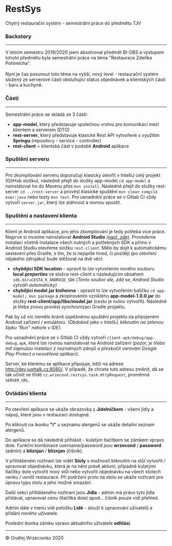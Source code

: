 # RestSys

Chytrý restaurační systém - semestrální práce do předmětu TJV

<h3>Backstory</h3>
<hr>
V letním semestru 2019/2020 jsem absolvoval předmět BI-DBS a výstupem
tohoto předmětu byla semestrální práce na téma "Restaurace Zdeňka Pohlreicha".
<br><br>
Nyní je čas posunout toto téma na vyšší, nový level - restaurační systém složený
ze serverové části obsluhující status objednávek a klientských částí - baru a kuchyně.

<h3>Části</h3>
<hr>
Semestrální práce se skládá ze 3 částí:
<ul>
 <li><b>app-model</b>, který představuje společnou vrstvu pro komunikaci mezi klientem a serverem (DTO)</li>
 <li><b>rest-server</b>, který představuje klasické Rest API vytvořené s využitím <b>Springu</b> (repository - service - controller)</li>
 <li><b>rest-client</b> = klientská část v podobě <b>Android</b> aplikace</li>
</ul>

<h3>Spuštění serveru</h3>
<hr>
Pro zkompilování serveru doporučuji klasicky otevřít v IntelliJ celý projekt (GitHub složku),
následně přejít do složky app-model <code>cd app-model</code> a nainstalovat ho do Mavenu přes
<code>mvn install</code>. Následně přejít do složky rest-server <code>cd ../rest-server</code>
a provést klasické spuštění <code>mvn clean compile exec:java</code> nebo testy <code>mvn test</code>.
Pro usnadnění práce se v Gitlab CI vždy vytvoří <code>server.jar</code>, který lze stáhnout a rovnou spustit.

<h3>Spuštění a nastavení klienta</h3>
<hr>
Klient je Android aplikace, pro jeho zkompilování je tedy potřeba více práce. Nejprve si musíme
nainstalovat <b>Android Studio</b> <a href="https://developer.android.com/studio">(např. zde)</a>.
Provedeme instalaci včetně instalace všech nutných a potřebných SDK a přímo v Android Studiu otevřeme
složku <code>rest-client</code>. Mělo by dojít k automatickému sestavení přes Gradle, s tím, že si nejspíše
hned, či později (po otevření nějakého zdrojáku) bude stěžovat na dvě věci:
<ul>
 <li><b>chybějící SDK location</b> - opravit to lze vytvořením nového souboru <b>local.properties</b> ve složce rest-client
s následujícím obsahem <code>sdk.dir=CESTA_K_ANDROID_SDK</code> (<i>Tento soubor ale, zdá se, Android Studio vytváří automaticky)</i></li>
 <li><b>chybějící model.jar knihovna</b> - opravit to lze vytvořením balíčku <code>cd app-model; mvn package</code>
a zkopírováním vzniklého <b>app-model-1.0.0.jar</b> do složky <b>rest-client/app/libs/model.jar</b> (cestu je nutno vytvořit).
Následně je třeba znovu provést synchronizaci Gradle projektu.</li>
</ul>

Pak by už nic nemělo bránit úspěšnému spuštění projektu na připojeném Android zařízení / emulátoru.
<i>(Obdobně jako v IntelliJ, kliknutím na zelenou šipku "Run" nahoře v IDE)</i>.

Pro usnadnění práce se v Gitlab CI vždy vytvoří
<code>client-apk/debug/app-debug.apk</code>, které lze rovnou nainstalovat na Android zařízení <i>(pozor, je třeba mít zapnutou
instalaci z neznámých zdrojů a přeskočit varování Google Play Protect o neověřené aplikaci)</i>.

Server, ke kterému se aplikace připojuje, běží na adrese http://dev.justtalk.cz:8080/. V případě, že chcete tuto adresu
změnit, dá se tak učinit ve třídě <code>cz.wrzecond.restsys.task.HttpRequest</code>, proměnná <code>SERVER_URL</code>. 

<h3>Ovládání klienta</h3>
<hr>
Po otevření aplikace se ukáže obrazovka s <b>Jídelníčkem</b> - všemi jídly a nápoji, které jsou v restauraci dostupné.

Po kliknutí na ikonku <b>"i"</b> u seznamu alergenů se ukáže detailní seznam alergenů.

Do aplikace se dá následně přihlásit - kulatým tlačítkem se zámkem vpravo dole. Funkční kombinace username/password jsou
<b>wrzecond</b> / <b>password</b> (admin) a <b>bliznjan</b> / <b>bliznjan</b> (číšník).

V přihlášeném rozhraní lze vidět <b>Stoly</b> s možností kliknutím na stůl vytvořit / spravovat objednávku,
která je na něm právě aktivní, případně kulatými tlačítky dole vytvořit nový stůl nebo vytvořit objednávku na všech stolech
venku / uvnitř restaurace. Při podržení prstu na stolu se ukáže rozhraní pro úpravu typu stolu a jeho možné smazání.

Další sekcí přihlášeného rozhraní jsou <b>Jídla</b> - admin má právo tyto jídla přidávat, upravovat cenu (tlačítka dole) apod...
číšník pouze vidí přehled.

Admin dále v menu vidí položku <b>Lidé</b> - slouží k upravování uživatelů a přidání nového uživatele.

Poslední ikonka zámku vpravo aktuálního uživatele <b>odhlásí</b>.
<hr>
&copy; Ondřej Wrzecionko 2020